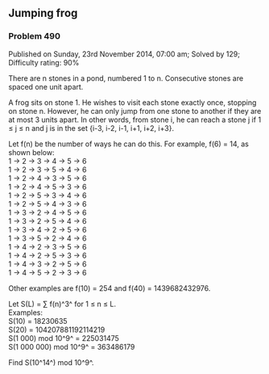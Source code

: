 Jumping frog
------------

### Problem 490

Published on Sunday, 23rd November 2014, 07:00 am; Solved by 129;
Difficulty rating: 90%

There are n stones in a pond, numbered 1 to n. Consecutive stones are
spaced one unit apart.

A frog sits on stone 1. He wishes to visit each stone exactly once,
stopping on stone n. However, he can only jump from one stone to another
if they are at most 3 units apart. In other words, from stone i, he can
reach a stone j if 1 ≤ j ≤ n and j is in the set {i-3, i-2, i-1, i+1,
i+2, i+3}.

Let f(n) be the number of ways he can do this. For example, f(6) = 14,
as shown below:\
 1 → 2 → 3 → 4 → 5 → 6\
 1 → 2 → 3 → 5 → 4 → 6\
 1 → 2 → 4 → 3 → 5 → 6\
 1 → 2 → 4 → 5 → 3 → 6\
 1 → 2 → 5 → 3 → 4 → 6\
 1 → 2 → 5 → 4 → 3 → 6\
 1 → 3 → 2 → 4 → 5 → 6\
 1 → 3 → 2 → 5 → 4 → 6\
 1 → 3 → 4 → 2 → 5 → 6\
 1 → 3 → 5 → 2 → 4 → 6\
 1 → 4 → 2 → 3 → 5 → 6\
 1 → 4 → 2 → 5 → 3 → 6\
 1 → 4 → 3 → 2 → 5 → 6\
 1 → 4 → 5 → 2 → 3 → 6

Other examples are f(10) = 254 and f(40) = 1439682432976.

Let S(L) = ∑ f(n)^3^ for 1 ≤ n ≤ L.\
 Examples:\
 S(10) = 18230635\
 S(20) = 104207881192114219\
 S(1 000) mod 10^9^ = 225031475\
 S(1 000 000) mod 10^9^ = 363486179

Find S(10^14^) mod 10^9^.
